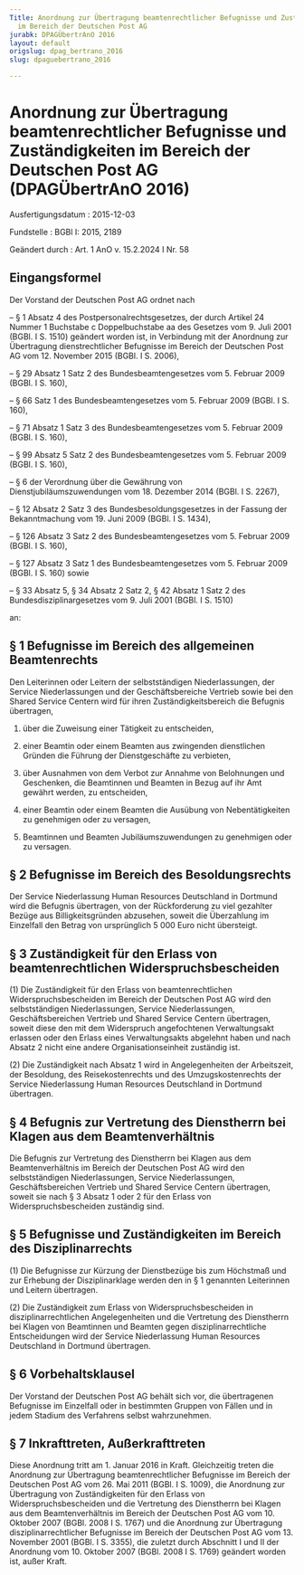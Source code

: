 ```yaml
---
Title: Anordnung zur Übertragung beamtenrechtlicher Befugnisse und Zuständigkeiten
  im Bereich der Deutschen Post AG
jurabk: DPAGÜbertrAnO 2016
layout: default
origslug: dpag_bertrano_2016
slug: dpaguebertrano_2016

---
```


# Anordnung zur Übertragung beamtenrechtlicher Befugnisse und Zuständigkeiten im Bereich der Deutschen Post AG (DPAGÜbertrAnO 2016)

Ausfertigungsdatum
:   2015-12-03

Fundstelle
:   BGBl I: 2015, 2189

Geändert durch
:   Art. 1 AnO v. 15.2.2024 I Nr. 58


## Eingangsformel

Der Vorstand der Deutschen Post AG ordnet nach

–   § 1 Absatz 4 des Postpersonalrechtsgesetzes, der durch Artikel 24
    Nummer 1 Buchstabe c Doppelbuchstabe aa des Gesetzes vom 9. Juli 2001
    (BGBl. I S. 1510) geändert worden ist, in Verbindung mit der Anordnung
    zur Übertragung dienstrechtlicher Befugnisse im Bereich der Deutschen
    Post AG vom
    12\. November                    2015 (BGBl. I S. 2006),


–   § 29 Absatz 1 Satz 2 des Bundesbeamtengesetzes vom 5. Februar 2009
    (BGBl. I S. 160),


–   § 66 Satz 1 des Bundesbeamtengesetzes vom 5. Februar 2009 (BGBl. I S.
    160),


–   § 71 Absatz 1 Satz 3 des Bundesbeamtengesetzes vom 5. Februar 2009
    (BGBl. I S. 160),


–   § 99 Absatz 5 Satz 2 des Bundesbeamtengesetzes vom 5. Februar 2009
    (BGBl. I S. 160),


–   § 6 der Verordnung über die Gewährung von Dienstjubiläumszuwendungen
    vom 18. Dezember 2014 (BGBl. I S. 2267),


–   § 12 Absatz 2 Satz 3 des Bundesbesoldungsgesetzes in der Fassung der
    Bekanntmachung vom 19. Juni 2009 (BGBl. I S. 1434),


–   § 126 Absatz 3 Satz 2 des Bundesbeamtengesetzes vom 5. Februar 2009
    (BGBl. I S. 160),


–   § 127 Absatz 3 Satz 1 des Bundesbeamtengesetzes vom 5. Februar 2009
    (BGBl. I S. 160) sowie


–   § 33 Absatz 5, § 34 Absatz 2 Satz 2, § 42 Absatz 1 Satz 2 des
    Bundesdisziplinargesetzes vom 9. Juli 2001 (BGBl. I S. 1510)



an:


## § 1 Befugnisse im Bereich des allgemeinen Beamtenrechts

Den Leiterinnen oder Leitern der selbstständigen Niederlassungen, der
Service Niederlassungen und der Geschäftsbereiche Vertrieb sowie bei
den Shared Service Centern wird für ihren Zuständigkeitsbereich die
Befugnis übertragen,

1.  über die Zuweisung einer Tätigkeit zu entscheiden,


2.  einer Beamtin oder einem Beamten aus zwingenden dienstlichen Gründen
    die Führung der Dienstgeschäfte zu verbieten,


3.  über Ausnahmen von dem Verbot zur Annahme von Belohnungen und
    Geschenken, die Beamtinnen und Beamten in Bezug auf ihr Amt gewährt
    werden, zu entscheiden,


4.  einer Beamtin oder einem Beamten die Ausübung von Nebentätigkeiten zu
    genehmigen oder zu versagen,


5.  Beamtinnen und Beamten Jubiläumszuwendungen zu genehmigen oder zu
    versagen.





## § 2 Befugnisse im Bereich des Besoldungsrechts

Der Service Niederlassung Human Resources Deutschland in Dortmund wird
die Befugnis übertragen, von der Rückforderung zu viel gezahlter
Bezüge aus Billigkeitsgründen abzusehen, soweit die Überzahlung im
Einzelfall den Betrag von ursprünglich 5 000 Euro nicht übersteigt.


## § 3 Zuständigkeit für den Erlass von beamtenrechtlichen Widerspruchsbescheiden

(1) Die Zuständigkeit für den Erlass von beamtenrechtlichen
Widerspruchsbescheiden im Bereich der Deutschen Post AG wird den
selbstständigen Niederlassungen, Service Niederlassungen,
Geschäftsbereichen Vertrieb und Shared Service Centern übertragen,
soweit diese den mit dem Widerspruch angefochtenen Verwaltungsakt
erlassen oder den Erlass eines Verwaltungsakts abgelehnt haben und
nach Absatz 2 nicht eine andere Organisationseinheit zuständig ist.

(2) Die Zuständigkeit nach Absatz 1 wird in Angelegenheiten der
Arbeitszeit, der Besoldung, des Reisekostenrechts und des
Umzugskostenrechts der Service Niederlassung Human Resources
Deutschland in Dortmund übertragen.


## § 4 Befugnis zur Vertretung des Dienstherrn bei Klagen aus dem Beamtenverhältnis

Die Befugnis zur Vertretung des Dienstherrn bei Klagen aus dem
Beamtenverhältnis im Bereich der Deutschen Post AG wird den
selbstständigen Niederlassungen, Service Niederlassungen,
Geschäftsbereichen Vertrieb und Shared Service Centern übertragen,
soweit sie nach § 3 Absatz 1 oder 2 für den Erlass von
Widerspruchsbescheiden zuständig sind.


## § 5 Befugnisse und Zuständigkeiten im Bereich des Disziplinarrechts

(1) Die Befugnisse zur Kürzung der Dienstbezüge bis zum Höchstmaß und
zur Erhebung der Disziplinarklage werden den in § 1 genannten
Leiterinnen und Leitern übertragen.

(2) Die Zuständigkeit zum Erlass von Widerspruchsbescheiden in
disziplinarrechtlichen Angelegenheiten und die Vertretung des
Dienstherrn bei Klagen von Beamtinnen und Beamten gegen
disziplinarrechtliche Entscheidungen wird der Service Niederlassung
Human Resources Deutschland in Dortmund übertragen.


## § 6 Vorbehaltsklausel

Der Vorstand der Deutschen Post AG behält sich vor, die übertragenen
Befugnisse im Einzelfall oder in bestimmten Gruppen von Fällen und in
jedem Stadium des Verfahrens selbst wahrzunehmen.


## § 7 Inkrafttreten, Außerkrafttreten

Diese Anordnung tritt am 1. Januar 2016 in Kraft. Gleichzeitig treten
die Anordnung zur Übertragung beamtenrechtlicher Befugnisse im Bereich
der Deutschen Post AG vom 26. Mai 2011 (BGBl. I S. 1009), die
Anordnung zur Übertragung von Zuständigkeiten für den Erlass von
Widerspruchsbescheiden und die Vertretung des Dienstherrn bei Klagen
aus dem Beamtenverhältnis im Bereich der Deutschen Post AG vom 10.
Oktober 2007 (BGBl. 2008 I S. 1767) und die Anordnung zur Übertragung
disziplinarrechtlicher Befugnisse im Bereich der Deutschen Post AG vom
13\. November 2001 (BGBl. I S. 3355), die zuletzt durch Abschnitt I und
II der Anordnung vom 10. Oktober 2007 (BGBl. 2008 I S. 1769) geändert
worden ist, außer Kraft.

